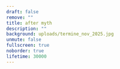 ```yaml
---
draft: false
remove: ""
title: after myth
description: ""
background: uploads/termine_nov_2025.jpg
unmute: false
fullscreen: true
noborder: true
lifetime: 30000
---
```

